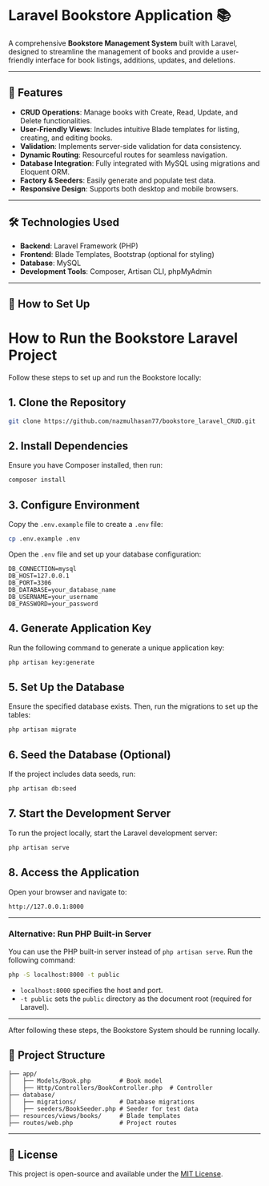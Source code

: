 
# Laravel Bookstore Application 📚

A comprehensive **Bookstore Management System** built with Laravel, designed to streamline the management of books and provide a user-friendly interface for book listings, additions, updates, and deletions.

---

## 🌟 **Features**
- **CRUD Operations**: Manage books with Create, Read, Update, and Delete functionalities.
- **User-Friendly Views**: Includes intuitive Blade templates for listing, creating, and editing books.
- **Validation**: Implements server-side validation for data consistency.
- **Dynamic Routing**: Resourceful routes for seamless navigation.
- **Database Integration**: Fully integrated with MySQL using migrations and Eloquent ORM.
- **Factory & Seeders**: Easily generate and populate test data.
- **Responsive Design**: Supports both desktop and mobile browsers.

---

## 🛠️ **Technologies Used**
- **Backend**: Laravel Framework (PHP)
- **Frontend**: Blade Templates, Bootstrap (optional for styling)
- **Database**: MySQL
- **Development Tools**: Composer, Artisan CLI, phpMyAdmin

---

## 🚀 **How to Set Up**

# How to Run the Bookstore Laravel Project

Follow these steps to set up and run the Bookstore locally:

## 1. Clone the Repository

```bash
git clone https://github.com/nazmulhasan77/bookstore_laravel_CRUD.git
```

## 2. Install Dependencies

Ensure you have Composer installed, then run:

```bash
composer install
```

## 3. Configure Environment

Copy the `.env.example` file to create a `.env` file:

```bash
cp .env.example .env
```

Open the `.env` file and set up your database configuration:

```
DB_CONNECTION=mysql
DB_HOST=127.0.0.1
DB_PORT=3306
DB_DATABASE=your_database_name
DB_USERNAME=your_username
DB_PASSWORD=your_password
```

## 4. Generate Application Key

Run the following command to generate a unique application key:

```bash
php artisan key:generate
```

## 5. Set Up the Database

Ensure the specified database exists. Then, run the migrations to set up the tables:

```bash
php artisan migrate
```

## 6. Seed the Database (Optional)

If the project includes data seeds, run:

```bash
php artisan db:seed
```

## 7. Start the Development Server

To run the project locally, start the Laravel development server:

```bash
php artisan serve
```

## 8. Access the Application

Open your browser and navigate to:

```plaintext
http://127.0.0.1:8000
```

---

### Alternative: Run PHP Built-in Server

You can use the PHP built-in server instead of `php artisan serve`. Run the following command:

```bash
php -S localhost:8000 -t public
```

- `localhost:8000` specifies the host and port.
- `-t public` sets the `public` directory as the document root (required for Laravel).

---

After following these steps, the Bookstore System should be running locally.


## 📂 **Project Structure**
```
├── app/
│   ├── Models/Book.php        # Book model
│   ├── Http/Controllers/BookController.php  # Controller
├── database/
│   ├── migrations/            # Database migrations
│   ├── seeders/BookSeeder.php # Seeder for test data
├── resources/views/books/     # Blade templates
├── routes/web.php             # Project routes
```

---

## 📄 **License**
This project is open-source and available under the [MIT License](LICENSE).
